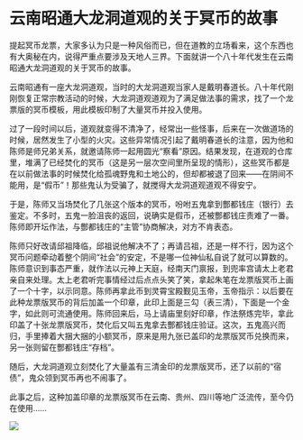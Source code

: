 # 云南昭通大龙洞道观的关于冥币的故事

提起冥币龙票，大家多认为只是一种风俗而已，但在道教的立场看来，这个东西也有大奥秘在内，说得严重点要涉及天地人三界。下面就讲一个八十年代发生在云南昭通大龙洞道观的关于冥币的故事。

云南昭通有一座大龙洞道观，当时的大龙洞道观当家人是戴明春道长。八十年代刚刚恢复正常宗教活动的时候，大龙洞道观道观为了满足做法事的需求，找了一个龙票版的冥币模板，用此模板印制了大量冥币并投入使用。

过了一段时间以后，道观就变得不清净了，经常出一些怪事，后来在一次做道场的时候，居然发生了小型的火灾。这些异常情况引起了戴明春道长的注意，因为他和陈师是师兄弟关系，就邀请陈师一起用圆光“察看”原因。结果发现，在道观的仓库里，堆满了已经焚化的冥币（这是另一层次空间里所呈现的情形），这些冥币都是在以前做法事的时候焚化给孤魂野鬼和土地公的，但却都被退了回来——在阴间不能用，是“假币”！那些鬼认为受骗了，就搅得大龙洞道观道观不得安宁。

于是，陈师又当场焚化了几张这个版本的冥币，吩咐五鬼拿到酆都钱庄（银行）去鉴定。不多时，五鬼一脸沮丧的返回，说确实是假币，还被酆都钱庄责难了一番。陈师即开坛作法，与酆都钱庄的“主管”协商解决，对方不肯表态。

陈师只好改请邱祖降临，邱祖说他解决不了；再请吕祖，还是一样不行，因为这个冥币问题牵动着整个阴间“社会”的安定，不是哪一位神仙私自说了就可以算数的。陈师意识到事态严重，就作法以元神上天庭，经南天门禀报，到兜率宫请太上老君亲自来处理。太上老君听完事情经过后点点头笑了笑，拿起朱笔在龙票版冥币上画了一个十字，以示同意。陈师再拿此币到灵霄宝殿觐见玉帝，玉帝指示：以后要在此种龙票版冥币的背后加盖一个印章，此印上面是三勾（表三清），下面是一个金字，如此则可流通使用。陈师回来后，马上请庙里刻好印章，作法祭炼完毕，拿此印盖了十张龙票版冥币，焚化后又叫五鬼拿去酆都钱庄验证。这次，五鬼高兴而归，手里捧着大捆大捆的小额冥币，原来是用九张已盖印的龙票版冥币兑换而来，另一张则留在酆都钱庄“存档”。

随后，大龙洞道观立刻焚化了大量盖有三清金印的龙票版冥币，还了以前的“宿债”，鬼众领到冥币再也不闹事了。

此事之后，这种加盖印章的龙票版冥币在云南、贵州、四川等地广泛流传，至今仍在使用……

![](/media/202305/2023-05-09_160238_0451370.5524907462583173.png)
